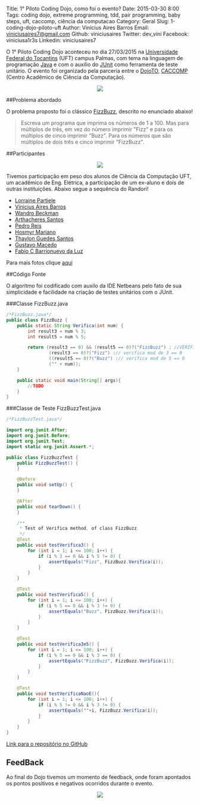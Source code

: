 Title: 1° Piloto Coding Dojo, como foi o evento?
Date: 2015-03-30 8:00
Tags: coding dojo, extreme programming, tdd, pair programming, baby steps, uft, caccomp, ciência da computacao
Category: Geral
Slug: 1-coding-dojo-piloto-uft
Author: Vinícius Aires Barros
Email:  viniciusaires7@gmail.com
Github: viniciusaires
Twitter: dev_vini
Facebook: viniciusa1r3s
Linkedin: viniciusaires7

O 1° Piloto Coding Dojo aconteceu no dia 27/03/2015 na <a target="_blank" href="http://www.uft.edu.br">Universidade Federal do Tocantins</a> (UFT) campus Palmas, com tema na linguagem de programação <a target="_blank" href="http://pt.wikipedia.org/wiki/Java_%28linguagem_de_programa%C3%A7%C3%A3o%29">Java</a> e com o auxílio do
<a target="_blank" href="http://junit.org/">JUnit</a> como ferramenta de teste unitário.
O evento foi organizado pela parceria entre o <a target="_blank" href="http://dojoto.github.io">DojoTO</a>, <a target="_blank" href="https://www.facebook.com/caccompuft">CACCOMP</a> (Centro Acadêmico de Ciência da Computação).

<p align="center">
  <img src="http://dojoto.github.io/images/viniciusaires7/27-03-organizacao-coding-dojo.jpg"/>
</p>

##Problema abordado

O problema proposto foi o clássico [FizzBuzz](http://c2.com/cgi/wiki?FizzBuzzTest), descrito no enunciado abaixo!

>Escreva um programa que imprima os números de 1 a 100. Mas para múltiplos de três, em vez do número imprimir "Fizz" e para os múltiplos de cinco imprimir "Buzz". Para os números que são múltiplos de dois três e cinco imprimir "FizzBuzz".

##Participantes

<p align="center">
  <img src="http://dojoto.github.io/images/viniciusaires7/foto-1-piloto-coding-dojo.jpg"/>
</p>

Tivemos participação em peso dos alunos de Ciência da Computação UFT, um acadêmico de Eng. Elétrica, a participação de um ex-aluno e dois de outras instituições.
Abaixo segue a sequência do Randori!

* <a target="_blank" href="https://www.facebook.com/lorraine.patiele">Lorraine Partiele</a>
* <a target="_blank" href="https://www.facebook.com/viniciusa1r3s">Vinicius Aires Barros</a>
* <a target="_blank" href="https://www.facebook.com/wandrobeckman">Wandro Beckman</a>
* <a target="_blank" href="https://www.facebook.com/arthacheres.santos">Arthacheres Santos</a>
* <a target="_blank" href="https://www.facebook.com/pedroreis.uft">Pedro Reis</a>
* <a target="_blank" href="https://www.facebook.com/osmirmariano">Hosmyr Mariano</a>
* <a target="_blank" href="https://www.facebook.com/thaylon">Thaylon Guedes Santos</a>
* <a target="_blank" href="https://www.facebook.com/gustavo.macedo.33">Gustavo Macedo</a>
* <a target="_blank" href="https://www.facebook.com/fabiocbarrionuevo">Fabio C Barrionuevo da Luz</a>

Para mais fotos clique [aqui](http://goo.gl/uStBdj)

##Código Fonte

O algoritmo foi codificado com auxílo da IDE Netbeans pelo fato de sua simplicidade e facilidade na criação de testes unitários com o JUnit.

###Classe FizzBuzz.java

```java
/*FizzBuzz.java*/
public class FizzBuzz {
    public static String Verifica(int num) {
        int result3 = num % 3;
        int result5 = num % 5;

        return (result3 == 0) && (result5 == 0)?("FizzBuzz") : //VERIFICA MOD == 0
                (result3 == 0)?("Fizz") :// verifica mod de 3 == 0
                ((result5 == 0)?("Buzz") :// verifica mod de 5 == 0
                ("" + num));
    }

    public static void main(String[] args){
        //TODO
    }
}
```

###Classe de Teste FizzBuzzTest.java

```java
/*FizzBuzzTest.java*/

import org.junit.After;
import org.junit.Before;
import org.junit.Test;
import static org.junit.Assert.*;

public class FizzBuzzTest {
    public FizzBuzzTest() {
    }

    @Before
    public void setUp() {
    }

    @After
    public void tearDown() {
    }

    /**
     * Test of Verifica method, of class FizzBuzz.
     */
    @Test
    public void testVerifica3() {
        for (int i = 1; i <= 100; i++) {
            if (i % 3 == 0 && i % 5 != 0) {
                assertEquals("Fizz", FizzBuzz.Verifica(i));
            }
        }
    }

    @Test
    public void testVerifica5() {
        for (int i = 1; i <= 100; i++) {
            if (i % 5 == 0 && i % 3 != 0) {
                assertEquals("Buzz", FizzBuzz.Verifica(i));
            }
        }
    }

    @Test
    public void testVerifica3e5() {
        for (int i = 1; i <= 100; i++) {
            if (i % 5 == 0 && i % 3 == 0) {
                assertEquals("FizzBuzz", FizzBuzz.Verifica(i));
            }
        }
    }

    @Test
    public void testVerificaNaoE(){
        for (int i = 1; i <= 100; i++) {
            if (i % 5 != 0 && i % 3 != 0) {
                assertEquals(""+i, FizzBuzz.Verifica(i));
            }
        }
    }
}
```

<a href="https://github.com/dojoto/arquivos-dojos/tree/master/27_03_2015/FizzBuzz">Link para o repositório no GitHub</a>

FeedBack
------------

Ao final do Dojo tivemos um momento de feedback, onde foram apontados os pontos positivos e negativos ocorridos durante o evento.

<p align="center">
  <img src="http://dojoto.github.io/images/viniciusaires7/25-03-coding-dojo-feedback.jpg"/>
</p>
